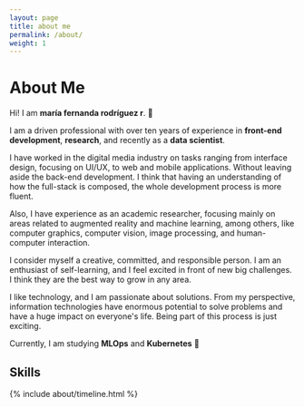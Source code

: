```yaml
---
layout: page
title: about me
permalink: /about/
weight: 1
---
```


# **About Me**

Hi! I am **maría fernanda rodríguez r**. :raising_hand:

I am a driven professional with over ten years of experience in
**front-end development**, **research**, and recently as a **data scientist**.

I have worked in the digital media industry on tasks ranging from interface design,
focusing on UI/UX, to web and mobile applications. Without leaving aside the
back-end development. I think that having an understanding of how the full-stack
is composed, the whole development process is more fluent.

Also, I have experience as an academic researcher, focusing mainly on areas
related to augmented reality and machine learning, among others, like computer
graphics, computer vision, image processing, and human-computer interaction.

I consider myself a creative, committed, and responsible person. I am an enthusiast
of self-learning, and I feel excited in front of new big challenges. I think they
are the best way to grow in any area.

I like technology, and I am passionate about solutions. From my perspective,
information technologies have enormous potential to solve problems and have a
huge impact on everyone's life. Being part of this process is just exciting.

Currently, I am studying **MLOps** and **Kubernetes** :rocket:

## **Skills**

<div class="row">
{% include about/timeline.html %}
</div>
